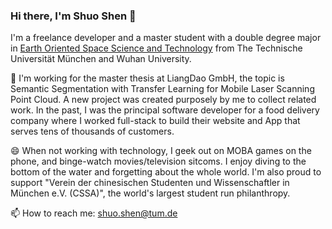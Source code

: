 ### Hi there, I'm Shuo Shen 👋

I'm a freelance developer and a master student with a double degree major in [Earth Oriented Space Science and Technology](https://www.tum.de/studium/studienangebot/detail/espace-earth-oriented-space-science-and-technology-master-of-science-msc) from The Technische Universität München and Wuhan University.

🔭 I'm working for the master thesis at LiangDao GmbH, the topic is Semantic Segmentation with Transfer Learning for Mobile Laser Scanning Point Cloud. A new project was created purposely by me to collect related work.
In the past, I was the principal software developer for a food delivery company where I worked full-stack to build their website and App that serves 
tens of thousands of customers. 

😄 When not working with technology, I geek out on MOBA games on the phone, and binge-watch movies/television sitcoms. I enjoy diving to the bottom of the water and forgetting about the whole world. I'm also proud to support "Verein der chinesischen Studenten und Wissenschaftler in München e.V. (CSSA)", the world's largest student run philanthropy.

📫 How to reach me: shuo.shen@tum.de

<!--
**ShuoShenDe/ShuoShenDe** is a ✨ _special_ ✨ repository because its `README.md` (this file) appears on your GitHub profile.

Here are some ideas to get you started:

- 🔭 I’m currently working on ...
- 🌱 I’m currently learning ...
- 👯 I’m looking to collaborate on ...
- 🤔 I’m looking for help with ...
- 💬 Ask me about ...
- 📫 How to reach me: ...
- 😄 Pronouns: ...
- ⚡ Fun fact: ...
-->
